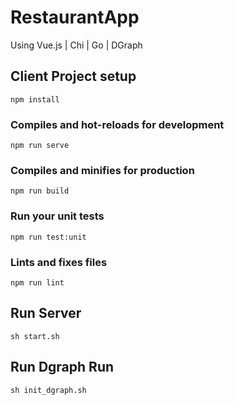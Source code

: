 # RestaurantApp
Using Vue.js | Chi | Go | DGraph

## Client Project setup
```
npm install
```
### Compiles and hot-reloads for development
```
npm run serve
```

### Compiles and minifies for production
```
npm run build
```

### Run your unit tests
```
npm run test:unit
```

### Lints and fixes files
```
npm run lint
```

## Run Server
```
sh start.sh
```

## Run Dgraph Run
```
sh init_dgraph.sh
```

